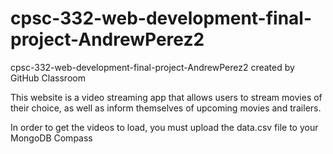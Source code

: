 # cpsc-332-web-development-final-project-AndrewPerez2
cpsc-332-web-development-final-project-AndrewPerez2 created by GitHub Classroom

This website is a video streaming app that allows users to stream movies of their choice, as well as inform themselves of upcoming movies and trailers.

In order to get the videos to load, you must upload the data.csv file to your MongoDB Compass
